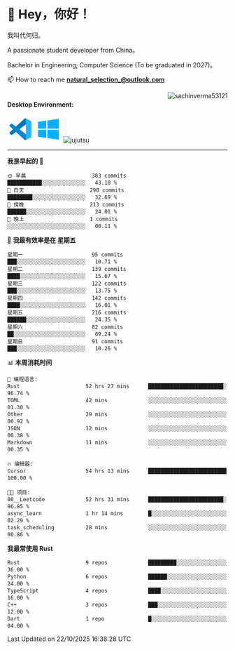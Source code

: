 # 👋 Hey，你好！

我叫代何归。

A passionate student developer from China。

Bachelor in Engineering, Computer Science (To be graduated in 2027)。

📫 How to reach me **natural_selection_@outlook.com**

<div style="display: flex; justify-content: space-between; align-items: flex-start;">
  <div>
    <h4>Desktop Environment: </h4>
    <span>
      <img style="margin: auto;" src="https://raw.githubusercontent.com/sachinverma53121/sachinverma53121/master/icons/vsc.png" alt=vs width="60" height="60"/>
      <img style="margin: auto;" src="https://raw.githubusercontent.com/sachinverma53121/sachinverma53121/master/icons/win10.png" alt=windows10 width="60" height="60"/>
      <img style="margin: auto;" src="https://img2023.cnblogs.com/blog/3292968/202505/3292968-20250515084111916-1835883071.png" alt=jujutsu width="60" height="60"/>
    </span>
  </div>
  <div>
    <img style="margin: auto;" src=https://github-readme-stats.vercel.app/api?username=Natural-selection1&show_icons=true alt=sachinverma53121 />
  </div>
</div>

---

<!--START_SECTION:waka-->
**我是早起的 🐤** 

```text
🌞 早晨                     383 commits         ███████████░░░░░░░░░░░░░░   43.18 % 
🌆 白天                     290 commits         ████████░░░░░░░░░░░░░░░░░   32.69 % 
🌃 傍晚                     213 commits         ██████░░░░░░░░░░░░░░░░░░░   24.01 % 
🌙 晚上                     1 commits           ░░░░░░░░░░░░░░░░░░░░░░░░░   00.11 % 
```
📅 **我最有效率是在 星期五** 

```text
星期一                      95 commits          ███░░░░░░░░░░░░░░░░░░░░░░   10.71 % 
星期二                      139 commits         ████░░░░░░░░░░░░░░░░░░░░░   15.67 % 
星期三                      122 commits         ███░░░░░░░░░░░░░░░░░░░░░░   13.75 % 
星期四                      142 commits         ████░░░░░░░░░░░░░░░░░░░░░   16.01 % 
星期五                      216 commits         ██████░░░░░░░░░░░░░░░░░░░   24.35 % 
星期六                      82 commits          ██░░░░░░░░░░░░░░░░░░░░░░░   09.24 % 
星期日                      91 commits          ███░░░░░░░░░░░░░░░░░░░░░░   10.26 % 
```


📊 **本周消耗时间** 

```text
💬 编程语言: 
Rust                     52 hrs 27 mins      ████████████████████████░   96.74 % 
TOML                     42 mins             ░░░░░░░░░░░░░░░░░░░░░░░░░   01.30 % 
Other                    29 mins             ░░░░░░░░░░░░░░░░░░░░░░░░░   00.92 % 
JSON                     12 mins             ░░░░░░░░░░░░░░░░░░░░░░░░░   00.38 % 
Markdown                 11 mins             ░░░░░░░░░░░░░░░░░░░░░░░░░   00.35 % 

🔥 编辑器: 
Cursor                   54 hrs 13 mins      █████████████████████████   100.00 % 

🐱‍💻 项目: 
00__Leetcode             52 hrs 31 mins      ████████████████████████░   96.85 % 
async_learn              1 hr 14 mins        █░░░░░░░░░░░░░░░░░░░░░░░░   02.29 % 
task_scheduling          28 mins             ░░░░░░░░░░░░░░░░░░░░░░░░░   00.86 % 
```

**我最常使用 Rust** 

```text
Rust                     9 repos             █████████░░░░░░░░░░░░░░░░   36.00 % 
Python                   6 repos             ██████░░░░░░░░░░░░░░░░░░░   24.00 % 
TypeScript               4 repos             ████░░░░░░░░░░░░░░░░░░░░░   16.00 % 
C++                      3 repos             ███░░░░░░░░░░░░░░░░░░░░░░   12.00 % 
Dart                     1 repo              █░░░░░░░░░░░░░░░░░░░░░░░░   04.00 % 
```




 Last Updated on 22/10/2025 16:38:28 UTC
<!--END_SECTION:waka-->
